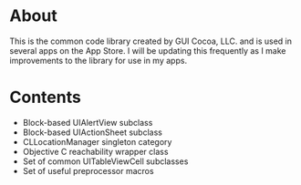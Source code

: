 # About
This is the common code library created by GUI Cocoa, LLC. and is used in several apps on the App Store. I will be updating this frequently as I make improvements to the library for use in my apps.

# Contents

- Block-based UIAlertView subclass
- Block-based UIActionSheet subclass
- CLLocationManager singleton category
- Objective C reachability wrapper class
- Set of common UITableViewCell subclasses
- Set of useful preprocessor macros
